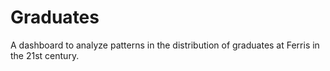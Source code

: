 # Graduates
A dashboard to analyze patterns in the distribution of graduates at Ferris in the 21st century.

